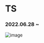 # TS
### 2022.06.28 ~
![image](https://user-images.githubusercontent.com/59571464/176724178-fa8b1960-c2d2-44e4-8a30-43ce557ff1e1.png)
